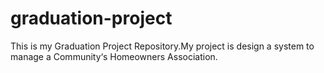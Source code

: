 # graduation-project
This is my Graduation Project Repository.My project is design a system to manage a Community‘s Homeowners Association.
